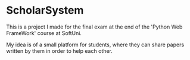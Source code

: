 # ScholarSystem

This is a project I made for the final exam at the end of the 'Python Web FrameWork' course at SoftUni. 

My idea is of a small platform for students, where they can share papers written by them in order to help each other.
